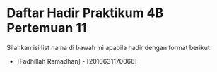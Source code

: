 # Daftar Hadir Praktikum 4B Pertemuan 11
Silahkan isi list nama di bawah ini apabila hadir dengan format berikut

- [Fadhillah Ramadhan] - [2010631170066]
